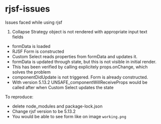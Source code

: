 # rjsf-issues
Issues faced while using rjsf

1. Collapse Strategy object is not rendered with appropriate input text fields

- formData is loaded
- RJSF Form is constructed
- Custom Select reads properties from formData and updates it.
- formData is updated through state, but this is not visible in initial render.
- This has been verified by calling explicitely props.onChange, which solves the problem
- componentDidUpdate is not triggered. Form is already constructed.
- With version 5.13.2 UNSAFE_componentWillReceiveProps would be called after when Custom Select updates the state


To reproduce:
- delete node_modules and package-lock.json
- Change rjsf version to be 5.13.2
- You would be able to see form like on image `working.png`


